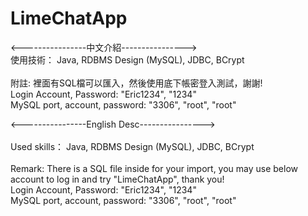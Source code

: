 # LimeChatApp

<----------------中文介紹----------------><BR>
使用技術： Java, RDBMS Design (MySQL), JDBC, BCrypt<br><br>
附註: 裡面有SQL檔可以匯入，然後使用底下帳密登入測試，謝謝!<br>
Login Account, Password: "Eric1234", "1234"<br>
MySQL port, account, password: "3306", "root", "root"


<----------------English Desc----------------><BR><br>
Used skills： Java, RDBMS Design (MySQL), JDBC, BCrypt<br><br>
Remark: There is a SQL file inside for your import, you may use below account to log in and try "LimeChatApp", thank you!<br>
Login Account, Password: "Eric1234", "1234"<br>
MySQL port, account, password: "3306", "root", "root"
